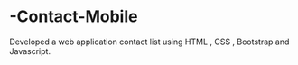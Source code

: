 # -Contact-Mobile
Developed a web application contact list using HTML , CSS , Bootstrap and Javascript.
